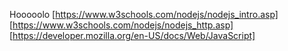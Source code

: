 Hooooolo
[https://www.w3schools.com/nodejs/nodejs_intro.asp] 
[https://www.w3schools.com/nodejs/nodejs_http.asp]
[https://developer.mozilla.org/en-US/docs/Web/JavaScript]

